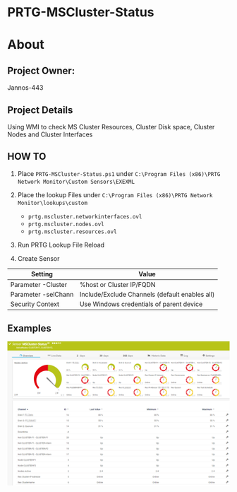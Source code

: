 # PRTG-MSCluster-Status
# About

## Project Owner:

Jannos-443

## Project Details

Using WMI to check MS Cluster Resources, Cluster Disk space, Cluster Nodes and Cluster Interfaces

## HOW TO

1. Place `PRTG-MSCluster-Status.ps1` under `C:\Program Files (x86)\PRTG Network Monitor\Custom Sensors\EXEXML`

2. Place the lookup Files under `C:\Program Files (x86)\PRTG Network Monitor\lookups\custom`
   - `prtg.mscluster.networkinterfaces.ovl`
   - `prtg.mscluster.nodes.ovl`
   - `prtg.mscluster.resources.ovl`

3. Run PRTG Lookup File Reload

4. Create Sensor

| Setting | Value |
| --- | --- |
| Parameter -Cluster | %host or Cluster IP/FQDN |
| Parameter -selChann | Include/Exclude Channels (default enables all) |
| Security Context | Use Windows credentials of parent device |

## Examples
![PRTG-MSCluster-Status](media/Ok.png)
